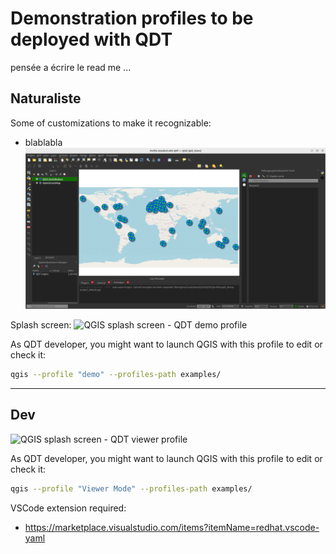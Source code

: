 # Demonstration profiles to be deployed with QDT

pensée a écrire le read me ...

## Naturaliste

Some of customizations to make it recognizable:

- blablabla
![QGIS UI - QDT demo profile](https://github.com/Guts/qgis-deployment-cli/blob/main/docs/static/examples_profiles_qdt-demo_qgis_ui.png?raw=true)

Splash screen:
![QGIS splash screen - QDT demo profile](./profiles/demo/images/splash.png)

As QDT developer, you might want to launch QGIS with this profile to edit or check it:

```sh
qgis --profile "demo" --profiles-path examples/
```

----

## Dev

![QGIS splash screen - QDT viewer profile](./profiles/Viewer%20Mode/images/splash.png)

As QDT developer, you might want to launch QGIS with this profile to edit or check it:

```sh
qgis --profile "Viewer Mode" --profiles-path examples/
```

VSCode extension required:

- https://marketplace.visualstudio.com/items?itemName=redhat.vscode-yaml
